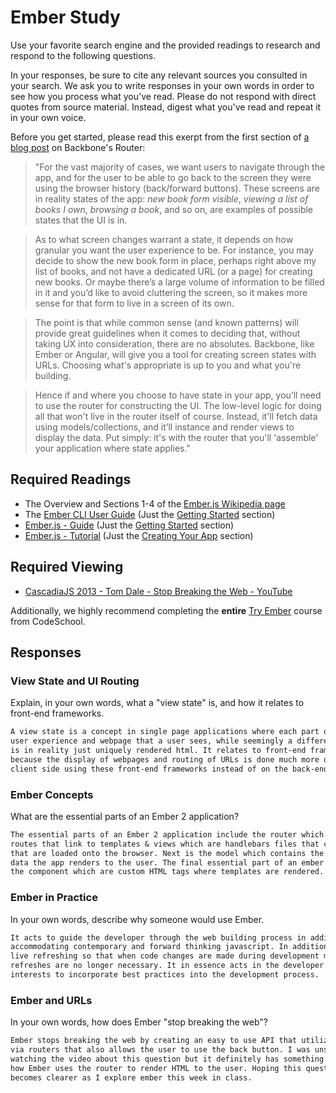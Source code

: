 # Ember Study

Use your favorite search engine and the provided readings to research and
respond to the following questions.

In your responses, be sure to cite any relevant sources you consulted in your
search. We ask you to write responses in your own words in order to see how you
process what you've read. Please do not respond with direct quotes from source
material. Instead, digest what you've read and repeat it in your own voice.

Before you get started, please read this exerpt from the first section of [a
blog post](http://pragmatic-backbone.com/routing-and-controllers) on
    Backbone's Router:

>"For the vast majority of cases, we want users to navigate through the app, and for the user to be able to go back to the screen they were using the browser history (back/forward buttons). These screens are in reality states of the app: *new book form visible*, *viewing a list of books I own*, *browsing a book*, and so on, are examples of possible states that the UI is in.

>As to what screen changes warrant a state, it depends on how granular you want the user experience to be. For instance, you may decide to show the new book form in place, perhaps right above my list of books, and not have a dedicated URL (or a page) for creating new books. Or maybe there’s a large volume of information to be filled in it and you’d like to avoid cluttering the screen, so it makes more sense for that form to live in a screen of its own.

>The point is that while common sense (and known patterns) will provide great guidelines when it comes to deciding that, without taking UX into consideration, there are no absolutes. Backbone, like Ember or Angular, will give you a tool for creating screen states with URLs. Choosing what's appropriate is up to you and what you're building.

>Hence if and where you choose to have state in your app, you’ll need to use the router for constructing the UI. The low-level logic for doing all that won't live in the router itself of course. Instead, it'll fetch data using models/collections, and it’ll instance and render views to display the data. Put simply: it's with the router that you'll 'assemble' your application where state applies."

## Required Readings

-   The Overview and Sections 1-4 of the [Ember.js Wikipedia page](https://en.wikipedia.org/wiki/Ember.js)
-   The [Ember CLI User Guide](http://ember-cli.com/user-guide/) (Just the
[Getting Started](https://ember-cli.com/user-guide/#getting-started) section)
-   [Ember.js - Guide](https://guides.emberjs.com/v2.11.0/getting-started/) (Just the
[Getting Started](https://guides.emberjs.com/v2.11.0/getting-started/) section)
-   [Ember.js - Tutorial](https://guides.emberjs.com/v2.11.0/tutorial/ember-cli/) (Just
the [Creating Your App](https://guides.emberjs.com/v2.11.0/tutorial/ember-cli/) section)

## Required Viewing

-   [CascadiaJS 2013 - Tom Dale - Stop Breaking the Web - YouTube](https://www.youtube.com/watch?v=BQ6at0addi4)

Additionally, we highly recommend completing the **entire** [Try
Ember](https://www.codeschool.com/courses/try-ember) course from CodeSchool.

## Responses

### View State and UI Routing

Explain, in your own words, what a "view state" is, and how it relates to
 front-end frameworks.

```md
A view state is a concept in single page applications where each part of the
user experience and webpage that a user sees, while seemingly a different page,
is in reality just uniquely rendered html. It relates to front-end frameworks
because the display of webpages and routing of URLs is done much more on the
client side using these front-end frameworks instead of on the back-end.
```

### Ember Concepts

What are the essential parts of an Ember 2 application?

```md
The essential parts of an Ember 2 application include the router which define
routes that link to templates & views which are handlebars files that contain HTML
that are loaded onto the browser. Next is the model which contains the underlying
data the app renders to the user. The final essential part of an ember app is
the component which are custom HTML tags where templates are rendered.
```

### Ember in Practice

In your own words, describe why someone would use Ember.

```md
It acts to guide the developer through the web building process in addition to
accommodating contemporary and forward thinking javascript. In addition, it utilizes
live refreshing so that when code changes are made during development manual page
refreshes are no longer necessary. It in essence acts in the developer's best
interests to incorporate best practices into the development process.

```

### Ember and URLs

In your own words, how does Ember "stop breaking the web"?

```md
Ember stops breaking the web by creating an easy to use API that utilizes URLs
via routers that also allows the user to use the back button. I was unsure after
watching the video about this question but it definitely has something to do with
how Ember uses the router to render HTML to the user. Hoping this question
becomes clearer as I explore ember this week in class.
```
